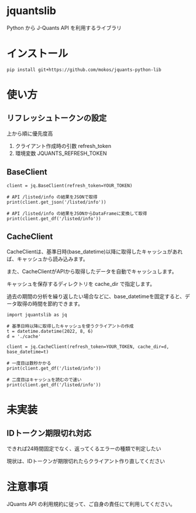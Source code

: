 # jquantslib
Python から J-Quants API を利用するライブラリ

# インストール
```
pip install git+https://github.com/mokos/jquants-python-lib
```

# 使い方
## リフレッシュトークンの設定
上から順に優先度高
1. クライアント作成時の引数 refresh_token
2. 環境変数 JQUANTS_REFRESH_TOKEN

## BaseClient
```
client = jq.BaseClient(refresh_token=YOUR_TOKEN)

# API /listed/info の結果をJSONで取得
print(client.get_json('/listed/info'))

# API /listed/info の結果をJSONからDataFrameに変換して取得
print(client.get_df('/listed/info'))

```

## CacheClient
CacheClientは、基準日時(base_datetime)以降に取得したキャッシュがあれば、キャッシュから読み込みます。

また、CacheClientがAPIから取得したデータを自動でキャッシュします。

キャッシュを保存するディレクトリを cache_dir で指定します。

過去の期間の分析を繰り返したい場合などに、base_datetimeを固定すると、データ取得の時間を節約できます。

```
import jquantslib as jq

# 基準日時以降に取得したキャッシュを使うクライアントの作成
t = datetime.datetime(2022, 8, 6)
d = './cache'

client = jq.CacheClient(refresh_token=YOUR_TOKEN, cache_dir=d, base_datetime=t)

# 一度目は数秒かかる
print(client.get_df('/listed/info'))

# 二度目はキャッシュを読むので速い
print(client.get_df('/listed/info'))
```

# 未実装
## IDトークン期限切れ対応
できれば24時間固定でなく、返ってくるエラーの種類で判定したい

現状は、IDトークンが期限切れたらクライアント作り直してください


# 注意事項
JQuants API の利用規約に従って、ご自身の責任にて利用してください。
